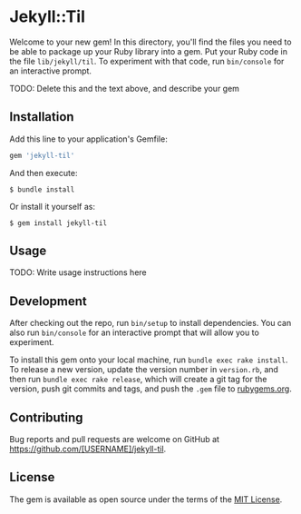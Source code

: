 # Jekyll::Til

Welcome to your new gem! In this directory, you'll find the files you need to be able to package up your Ruby library into a gem. Put your Ruby code in the file `lib/jekyll/til`. To experiment with that code, run `bin/console` for an interactive prompt.

TODO: Delete this and the text above, and describe your gem

## Installation

Add this line to your application's Gemfile:

```ruby
gem 'jekyll-til'
```

And then execute:

    $ bundle install

Or install it yourself as:

    $ gem install jekyll-til

## Usage

TODO: Write usage instructions here

## Development

After checking out the repo, run `bin/setup` to install dependencies. You can also run `bin/console` for an interactive prompt that will allow you to experiment.

To install this gem onto your local machine, run `bundle exec rake install`. To release a new version, update the version number in `version.rb`, and then run `bundle exec rake release`, which will create a git tag for the version, push git commits and tags, and push the `.gem` file to [rubygems.org](https://rubygems.org).

## Contributing

Bug reports and pull requests are welcome on GitHub at https://github.com/[USERNAME]/jekyll-til.


## License

The gem is available as open source under the terms of the [MIT License](https://opensource.org/licenses/MIT).
